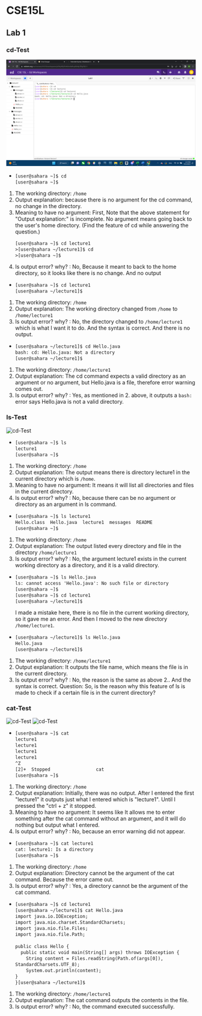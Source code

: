 # CSE15L
## Lab 1

### cd-Test
![cd-Test](cd-Test.png)

+ ```
  [user@sahara ~]$ cd
  [user@sahara ~]$
  ```

1. The working directory:  `/home`
2. Output explanation: because there is no argument for the cd command, no change in the directory.
3. Meaning to have no argument: First, Note that the above statement for "Output explanation:" is incomplete. No argument means going back to the   user's home directory. (Find the feature of cd while answering the question.)
    ```
    [user@sahara ~]$ cd lecture1
    >[user@sahara ~/lecture1]$ cd
    >[user@sahara ~]$ 
    ```
4. Is output error? why? : No, Because it meant to back to the home directory, so it looks like there is no change. And no output
  
+ ```
  [user@sahara ~]$ cd lecture1
  [user@sahara ~/lecture1]$
  ```
1. The working directory: `/home`
2. Output explanation: The working directory changed from `/home` to `/home/lecture1`
3. Is output error? why? : No, the directory changed to `/home/lecture1` which is what I want it to do. And the syntax is correct. And there is no output.

+ ```
  [user@sahara ~/lecture1]$ cd Hello.java
  bash: cd: Hello.java: Not a directory
  [user@sahara ~/lecture1]$ 
  ```
1. The working directory: `/home/lecture1`
2. Output explanation: The cd command expects a valid directory as an argument or no argument, but Hello.java is a file, therefore error warning comes out.
3. Is output error? why? : Yes, as mentioned in 2. above, it outputs a `bash:` error says Hello.java is not a valid directory.

### ls-Test
![cd-Test](ls-Test.png)

+ ```
  [user@sahara ~]$ ls
  lecture1
  [user@sahara ~]$   
  ```
1. The working directory: `/home`
2. Output explanation: The output means there is directory lecture1 in the current directory which is `/home`.
3. Meaning to have no argument: It means it will list all directories and files in the current directory.
4. Is output error? why? : No, because there can be no argument or directory as an argument in ls command.

+ ```
  [user@sahara ~]$ ls lecture1
  Hello.class  Hello.java  lecture1  messages  README
  [user@sahara ~]$
  ```
1. The working directory:  `/home`
2. Output explanation: The output listed every directory and file in the directory `/home/lecture1`
3. Is output error? why? : No, the argument lecture1 exists in the current working directory as a directory, and it is a valid directory.

+ ```
  [user@sahara ~]$ ls Hello.java
  ls: cannot access 'Hello.java': No such file or directory
  [user@sahara ~]$
  [user@sahara ~]$ cd lecture1
  [user@sahara ~/lecture1]$
  ```
  I made a mistake here, there is no file in the current working directory, so it gave me an error. And then I moved to the new directory `/home/lecture1`.
+ ```
  [user@sahara ~/lecture1]$ ls Hello.java
  Hello.java
  [user@sahara ~/lecture1]$
  ```
1. The working directory: `/home/lecture1`
2. Output explanation: It outputs the file name, which means the file is in the current directory.
3. Is output error? why? : No, the reason is the same as above 2.. And the syntax is correct. 
Question: So, is the reason why this feature of ls is made to check if a certain file is in the current directory?

### cat-Test
![cd-Test](cat-Test.png)
![cd-Test](cat-Test.png)

+ ```
  [user@sahara ~]$ cat
  lecture1
  lecture1
  lecture1
  lecture1
  ^Z
  [2]+  Stopped                 cat
  [user@sahara ~]$ 
  ```
1. The working directory:  `/home`
2. Output explanation: Initially, there was no output. After I entered the first "lecture1" it outputs just what I entered which is "lecture1". Until I pressed the "ctrl + z" it stopped.
3. Meaning to have no argument: It seems like It allows me to enter something after the cat command without an argument, and it will do nothing but output what I entered.
4. Is output error? why? : No, because an error warning did not appear.

+ ```
  [user@sahara ~]$ cat lecture1
  cat: lecture1: Is a directory
  [user@sahara ~]$
  ```
1. The working directory:  `/home`
2. Output explanation: Directory cannot be the argument of the cat command. Because the error came out.
3. Is output error? why? : Yes, a directory cannot be the argument of the cat command.

+ ```
  [user@sahara ~]$ cd lecture1
  [user@sahara ~/lecture1]$ cat Hello.java
  import java.io.IOException;
  import java.nio.charset.StandardCharsets;
  import java.nio.file.Files;
  import java.nio.file.Path;

  public class Hello {
    public static void main(String[] args) throws IOException {
      String content = Files.readString(Path.of(args[0]), StandardCharsets.UTF_8);    
      System.out.println(content);
  }
  }[user@sahara ~/lecture1]$
  ```

1. The working directory:  `/home/lecture1`
2. Output explanation: The cat command outputs the contents in the file.
3. Is output error? why? : No, the command executed successfully.
